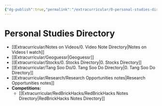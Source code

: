 ```yaml
---
{"dg-publish":true,"permalink":"/extracurricular/0-personal-studies-directory/"}
---
```


# Personal Studies Directory
- [[Extracurricular/Notes on Videos/0. Video Note Directory\|Notes on Videos I watch]]
- [[Extracurricular/Geoguessr\|Geoguessr]]
- [[Extracurricular/Stocks/0. Stocks Directory\|0. Stocks Directory]]
- [[Extracurricular/Tang Soo Do/0. Tang Soo Do Directory\|0. Tang Soo Do Directory]]
- [[Extracurricular/Research/Research Opportunities notes\|Research Opportunities notes]]
- **Competitions:**
	- [[Extracurricular/RedBrickHacks/RedBrickHacks Notes Directory\|RedBrickHacks Notes Directory]]

